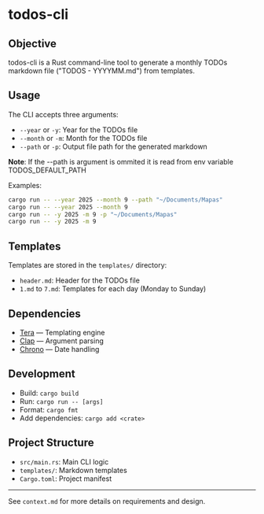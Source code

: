 # todos-cli

## Objective

todos-cli is a Rust command-line tool to generate a monthly TODOs markdown file ("TODOS - YYYYMM.md") from templates.

## Usage

The CLI accepts three arguments:

- `--year` or `-y`: Year for the TODOs file
- `--month` or `-m`: Month for the TODOs file
- `--path` or `-p`: Output file path for the generated markdown

**Note**: If the --path is argument is ommited it is read from env variable TODOS_DEFAULT_PATH 

Examples:
```sh
cargo run -- --year 2025 --month 9 --path "~/Documents/Mapas"
cargo run -- --year 2025 --month 9
cargo run -- -y 2025 -m 9 -p "~/Documents/Mapas"
cargo run -- -y 2025 -m 9
```

## Templates

Templates are stored in the `templates/` directory:
- `header.md`: Header for the TODOs file
- `1.md` to `7.md`: Templates for each day (Monday to Sunday)

## Dependencies

- [Tera](https://keats.github.io/tera/docs/) — Templating engine
- [Clap](https://docs.rs/clap/latest/clap/) — Argument parsing
- [Chrono](https://docs.rs/chrono/latest/chrono/) — Date handling

## Development

- Build: `cargo build`
- Run: `cargo run -- [args]`
- Format: `cargo fmt`
- Add dependencies: `cargo add <crate>`

## Project Structure

- `src/main.rs`: Main CLI logic
- `templates/`: Markdown templates
- `Cargo.toml`: Project manifest

---

See `context.md` for more details on requirements and design.
